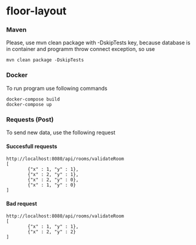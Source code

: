 # floor-layout
### Maven
Please, use mvn clean package with -DskipTests key, because database is in container and programm throw connect exception, so use
```
mvn clean package -DskipTests
```

### Docker
To run program use following commands
```
docker-compose build
docker-compose up
```

### Requests (Post)

To send new data, use the following request

#### Succesfull requests
```
http://localhost:8080/api/rooms/validateRoom
[
        {"x" : 1, "y" : 1},
        {"x" : 2, "y" : 1},
        {"x" : 2, "y" : 0},
        {"x" : 1, "y" : 0}
]

```
#### Bad request
```
http://localhost:8080/api/rooms/validateRoom
[
        {"x" : 1, "y" : 1},
        {"x" : 2, "y" : 2}
]
```
